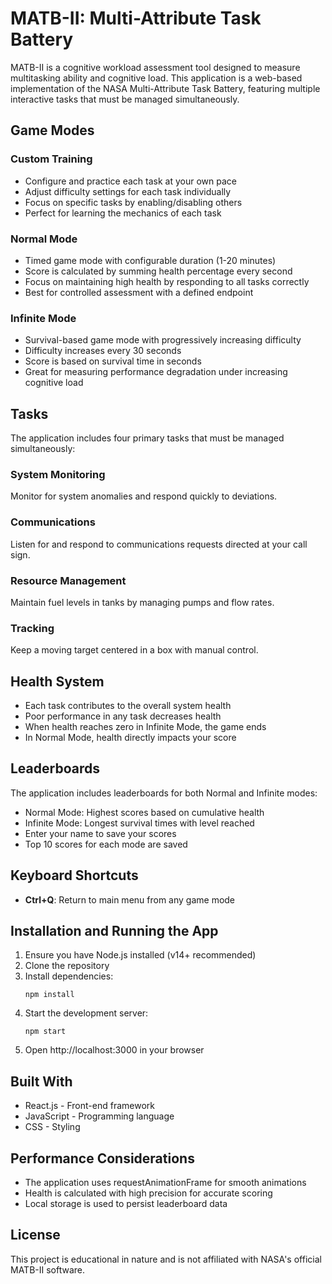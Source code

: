 # MATB-II: Multi-Attribute Task Battery

MATB-II is a cognitive workload assessment tool designed to measure multitasking ability and cognitive load. This application is a web-based implementation of the NASA Multi-Attribute Task Battery, featuring multiple interactive tasks that must be managed simultaneously.

## Game Modes

### Custom Training
- Configure and practice each task at your own pace
- Adjust difficulty settings for each task individually
- Focus on specific tasks by enabling/disabling others
- Perfect for learning the mechanics of each task

### Normal Mode
- Timed game mode with configurable duration (1-20 minutes)
- Score is calculated by summing health percentage every second
- Focus on maintaining high health by responding to all tasks correctly
- Best for controlled assessment with a defined endpoint

### Infinite Mode
- Survival-based game mode with progressively increasing difficulty
- Difficulty increases every 30 seconds
- Score is based on survival time in seconds
- Great for measuring performance degradation under increasing cognitive load

## Tasks

The application includes four primary tasks that must be managed simultaneously:

### System Monitoring
Monitor for system anomalies and respond quickly to deviations.

### Communications
Listen for and respond to communications requests directed at your call sign.

### Resource Management
Maintain fuel levels in tanks by managing pumps and flow rates.

### Tracking
Keep a moving target centered in a box with manual control.

## Health System

- Each task contributes to the overall system health
- Poor performance in any task decreases health
- When health reaches zero in Infinite Mode, the game ends
- In Normal Mode, health directly impacts your score

## Leaderboards

The application includes leaderboards for both Normal and Infinite modes:
- Normal Mode: Highest scores based on cumulative health
- Infinite Mode: Longest survival times with level reached
- Enter your name to save your scores
- Top 10 scores for each mode are saved

## Keyboard Shortcuts

- **Ctrl+Q**: Return to main menu from any game mode

## Installation and Running the App

1. Ensure you have Node.js installed (v14+ recommended)
2. Clone the repository
3. Install dependencies:
   ```
   npm install
   ```
4. Start the development server:
   ```
   npm start
   ```
5. Open http://localhost:3000 in your browser

## Built With

- React.js - Front-end framework
- JavaScript - Programming language
- CSS - Styling

## Performance Considerations

- The application uses requestAnimationFrame for smooth animations
- Health is calculated with high precision for accurate scoring
- Local storage is used to persist leaderboard data

## License

This project is educational in nature and is not affiliated with NASA's official MATB-II software.

